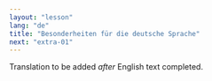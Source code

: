 ```yaml
---
layout: "lesson"
lang: "de"
title: "Besonderheiten für die deutsche Sprache"
next: "extra-01"
---
```

Translation to be added _after_ English text completed.
